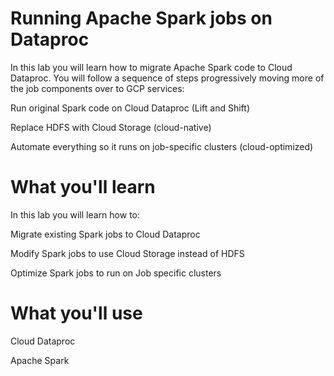 # Running Apache Spark jobs on Dataproc

In this lab you will learn how to migrate Apache Spark code to Cloud Dataproc. You will follow a sequence of steps progressively moving more of the job components over to GCP services:

Run original Spark code on Cloud Dataproc (Lift and Shift)

Replace HDFS with Cloud Storage (cloud-native)

Automate everything so it runs on job-specific clusters (cloud-optimized)

# What you'll learn
In this lab you will learn how to:

Migrate existing Spark jobs to Cloud Dataproc

Modify Spark jobs to use Cloud Storage instead of HDFS

Optimize Spark jobs to run on Job specific clusters

# What you'll use
Cloud Dataproc

Apache Spark
